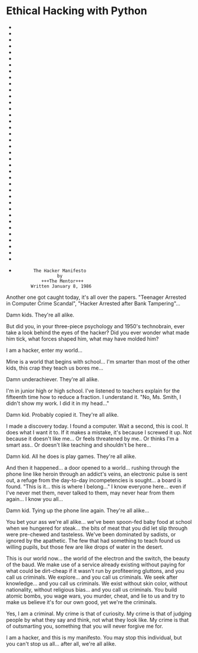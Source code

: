 # Ethical Hacking with Python
-
-
-
-
-
-
-
-
-
-
-
-
-
-
-
-
-
-
-
-
-
-
-
-
-
-
-
-
-
-
-
-
-
-
-
-
-
-
-
			 The Hacker Manifesto
			          by
			    +++The Mentor+++
			Written January 8, 1986

Another one got caught today, it's all over the papers. "Teenager Arrested in Computer Crime 
Scandal", "Hacker Arrested after Bank Tampering"...

Damn kids. They're all alike.

But did you, in your three-piece psychology and 1950's technobrain, ever take a look behind 
the eyes of the hacker? Did you ever wonder what made him tick, what forces shaped him, 
what may have molded him?

I am a hacker, enter my world...

Mine is a world that begins with school... I'm smarter than most of the other kids, this crap 
they teach us bores me...

Damn underachiever. They're all alike.

I'm in junior high or high school. I've listened to teachers explain for the fifteenth time 
how to reduce a fraction. I understand it. "No, Ms. Smith, I didn't show my work. I did it 
in my head..."

Damn kid. Probably copied it. They're all alike.

I made a discovery today. I found a computer. Wait a second, this is cool. It does what I 
want it to. If it makes a mistake, it's because I screwed it up. Not because it doesn't like 
me... Or feels threatened by me.. Or thinks I'm a smart ass.. Or doesn't like teaching and 
shouldn't be here...

Damn kid. All he does is play games. They're all alike.

And then it happened... a door opened to a world... rushing through the phone line like heroin
through an addict's veins, an electronic pulse is sent out, a refuge from the day-to-day 
incompetencies is sought... a board is found. "This is it... this is where I belong..." I know
everyone here... even if I've never met them, never talked to them, may never hear from them 
again... I know you all...

Damn kid. Tying up the phone line again. They're all alike...

You bet your ass we're all alike... we've been spoon-fed baby food at school when we hungered 
for steak... the bits of meat that you did let slip through were pre-chewed and tasteless. 
We've been dominated by sadists, or ignored by the apathetic. The few that had something to 
teach found us willing pupils, but those few are like drops of water in the desert.

This is our world now... the world of the electron and the switch, the beauty of the baud. We 
make use of a service already existing without paying for what could be dirt-cheap if it 
wasn't run by profiteering gluttons, and you call us criminals. We explore... and you call us 
criminals. We seek after knowledge... and you call us criminals. We exist without skin color, 
without nationality, without religious bias... and you call us criminals. You build atomic 
bombs, you wage wars, you murder, cheat, and lie to us and try to make us believe it's for 
our own good, yet we're the criminals.

Yes, I am a criminal. My crime is that of curiosity. My crime is that of judging people by 
what they say and think, not what they look like. My crime is that of outsmarting you, 
something that you will never forgive me for.

I am a hacker, and this is my manifesto. You may stop this individual, but you can't stop us 
all... after all, we're all alike.
